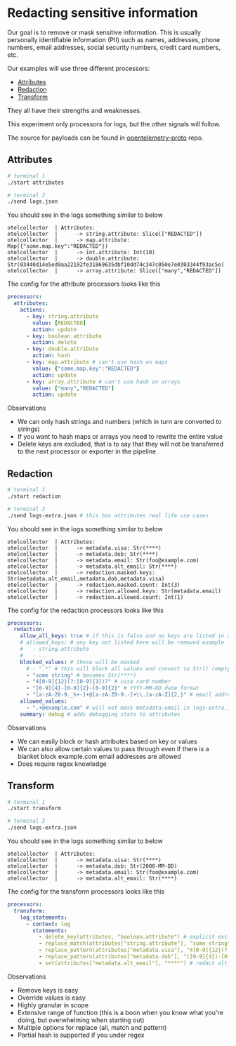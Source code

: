 # Redacting sensitive information

Our goal is to remove or mask sensitive information. This is usually personally identifiable information (PII) such as names, addresses, phone numbers, email addresses, social security numbers, credit card numbers, etc.

Our examples will use three different processors:

- [Attributes](https://github.com/open-telemetry/opentelemetry-collector-contrib/tree/main/processor/attributesprocessor)
- [Redaction](https://github.com/open-telemetry/opentelemetry-collector-contrib/tree/main/processor/redactionprocessor)
- [Transform](https://github.com/open-telemetry/opentelemetry-collector-contrib/tree/main/processor/transformprocessor)

They all have their strengths and weaknesses.

This experiment only processors for logs, but the other signals will follow.

The source for payloads can be found in [opentelemetry-proto](https://github.com/open-telemetry/opentelemetry-proto/blob/main/examples/README.md) repo.

## Attributes

```sh
# terminal 1
./start attributes

# terminal 2
./send logs.json
```

You should see in the logs something similar to below

```log
otelcollector  | Attributes:
otelcollector  |      -> string.attribute: Slice(["REDACTED"])
otelcollector  |      -> map.attribute: Map({"some.map.key":"REDACTED"})
otelcollector  |      -> int.attribute: Int(10)
otelcollector  |      -> double.attribute: Str(03440d14e5ed9aa22192fe31869635dbf10dd74c347c050e7e0303344f93ac5e)
otelcollector  |      -> array.attribute: Slice(["many","REDACTED"])
```

The config for the attribute processors looks like this

```yaml
processors:
  attributes:
    actions:
      - key: string.attribute
        value: [REDACTED]
        action: update
      - key: boolean.attribute
        action: delete
      - key: double.attribute
        action: hash
      - key: map.attribute # can't use hash on maps
        value: {"some.map.key":"REDACTED"}
        action: update
      - key: array.attribute # can't use hash on arrays
        value: ["many","REDACTED"]
        action: update
```

Observations

- We can only hash strings and numbers (which in turn are converted to strings)
- If you want to hash maps or arrays you need to rewrite the entire value
- Delete keys are excluded, that is to say that they will not be transferred to the next processor or exporter in the pipeline

## Redaction

```sh
# terminal 1
./start redaction
```

```sh
# terminal 2
./send logs-extra.json # this has attributes real life use cases
```

You should see in the logs something similar to below

```log
otelcollector  | Attributes:
otelcollector  |      -> metadata.visa: Str(****)
otelcollector  |      -> metadata.dob: Str(****)
otelcollector  |      -> metadata.email: Str(foo@example.com)
otelcollector  |      -> metadata.alt_email: Str(****)
otelcollector  |      -> redaction.masked.keys: Str(metadata.alt_email,metadata.dob,metadata.visa)
otelcollector  |      -> redaction.masked.count: Int(3)
otelcollector  |      -> redaction.allowed.keys: Str(metadata.email)
otelcollector  |      -> redaction.allowed.count: Int(1)
```

The config for the redaction processors looks like this

```yaml
processors:
  redaction:
    allow_all_keys: true # if this is false and no keys are listed in allowed_keys everything will be excluded
    # allowed_keys: # any key not listed here will be removed example
    #   - string.attribute
    #   - ...
    blocked_values: # these will be masked
      # - ".*" # this will block all values and convert to Str() (empty string) which is probably not what you wanted
      - "some string" # becomes Str(****)
      - "4[0-9]{12}(?:[0-9]{3})?" # visa card number
      - "[0-9]{4}-[0-9]{2}-[0-9]{2}" # YYYY-MM-DD date format
      - "[a-zA-Z0-9._%+-]+@[a-zA-Z0-9.-]+\\.[a-zA-Z]{2,}" # email address
    allowed_values:
      - ".+@example.com" # will not mask metadata.email in logs-extra.json
    summary: debug # adds debugging stats to attributes
```

Observations

- We can easily block or hash attributes based on key or values
- We can also allow certain values to pass through even if there is a blanket block example.com email addresses are allowed
- Does require regex knowledge

## Transform

```sh
# terminal 1
./start transform
```

```sh
# terminal 2
./send logs-extra.json
```

You should see in the logs something similar to below

```log
otelcollector  | Attributes:
otelcollector  |      -> metadata.visa: Str(****)
otelcollector  |      -> metadata.dob: Str(2000-MM-DD)
otelcollector  |      -> metadata.email: Str(foo@example.com)
otelcollector  |      -> metadata.alt_email: Str(****)
```

The config for the transform processors looks like this

```yaml
processors:
  transform:
    log_statements:
      - context: log
        statements:
          - delete_key(attributes, "boolean.attribute") # explicit exclusion
          - replace_match(attributes["string.attribute"], "some string", "**** string")
          - replace_pattern(attributes["metadata.visa"], "4[0-9]{12}(?:[0-9]{3})?", "****") # redact visa card number
          - replace_pattern(attributes["metadata.dob"], "([0-9]{4})-[0-9]{2}-[0-9]{2}", "$1-MM-DD") # retain the year, but redact the rest of the date
          - set(attributes["metadata.alt_email"], "****") # redact alt_email
```

Observations

- Remove keys is easy
- Override values is easy
- Highly granular in scope
- Extensive range of function (this is a boon when you know what you're doing, but overwhelming when starting out)
- Multiple options for replace (all, match and pattern)
- Partial hash is supported if you under regex
